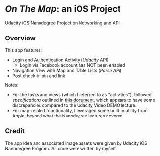 # _On The Map_: an iOS Project

Udacity iOS Nanodegree Project on Networking and API

## Overview

This app features:

* Login and Authentication Activity (_Udacity_ API)
  - Login via Facebook account has NOT been enabled
* Navigation View with Map and Table Lists (_Parse API_)
* Post check-in pin and link

Notes:

* For the tasks and views (which I referred to as "activities"), followed _specifications_ outlined in [this document](https://docs.google.com/document/d/1tPF1tmSzVYPSbpl7_JCeMKglKMIs3dUa4OrSAKEYNAs/pub?embedded=true), which appears to have some discrepancies compared to the Udacity Video DEMO lecture.
* For map-related functionality, I leveraged some built-in utility from Apple, beyond what the Nanodegree lectures covered

## Credit

The app idea and associated image assets were given by Udacity iOS Nanodegree Program. All code were written by myself.
